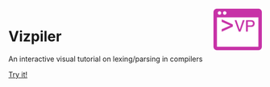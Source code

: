 <img src="public/assets/img/icon.png" alt="Vizpiler logo" title="Vizpiler" align="right" height="84" width="98"/>

# Vizpiler
An interactive visual tutorial on lexing/parsing in compilers

[Try it!](https://vizpiler.herokuapp.com/)
